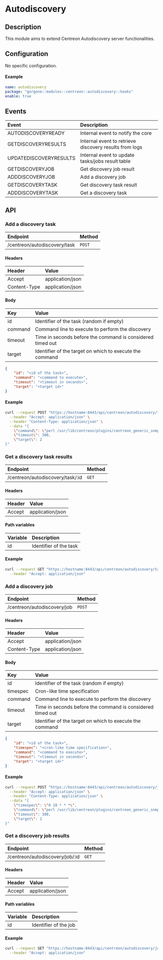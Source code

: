 # Autodiscovery

## Description

This module aims to extend Centreon Autodiscovery server functionalities.

## Configuration

No specific configuration.

#### Example

```yaml
name: autodiscovery
package: "gorgone::modules::centreon::autodiscovery::hooks"
enable: true
```

## Events

| Event | Description |
| :- | :- |
| AUTODISCOVERYREADY | Internal event to notify the core |
| GETDISCOVERYRESULTS | Internal event to retrieve discovery results from logs |
| UPDATEDISCOVERYRESULTS | Internal event to update tasks/jobs result table |
| GETDISCOVERYJOB | Get discovery job result |
| ADDDISCOVERYJOB | Add a discovery job |
| GETDISCOVERYTASK | Get discovery task result |
| ADDDISCOVERYTASK | Get a discovery task |

## API

### Add a discovery task

| Endpoint | Method |
| :- | :- |
| /centreon/autodiscovery/task | `POST` |

#### Headers

| Header | Value |
| :- | :- |
| Accept | application/json |
| Content-Type | application/json |

#### Body

| Key | Value |
| :- | :- |
| id | Identifier of the task (random if empty) |
| command | Command line to execute to perform the discovery |
| timeout | Time in seconds before the command is considered timed out |
| target | Identifier of the target on which to execute the command |

```json
{
    "id": "<id of the task>",
    "command": "<command to execute>",
    "timeout": "<timeout in seconds>",
    "target": "<target id>"
}
```

#### Example

```bash
curl --request POST "https://hostname:8443/api/centreon/autodiscovery/task" \
  --header "Accept: application/json" \
  --header "Content-Type: application/json" \
  --data "{
    \"command\": \"perl /usr/lib/centreon/plugins/centreon_generic_snmp.pl --plugin=os::linux::local::plugin --mode=discovery-snmp --subnet='10.1.2.3/24' --snmp-port='161' --snmp-version='2c' --snmp-community='public'\",
    \"timeout\": 300,
    \"target\": 2
}"
```

### Get a discovery task results

| Endpoint | Method |
| :- | :- |
| /centreon/autodiscovery/task/:id | `GET` |

#### Headers

| Header | Value |
| :- | :- |
| Accept | application/json |

#### Path variables

| Variable | Description |
| :- | :- |
| id | Identifier of the task |

#### Example

```bash
curl --request GET "https://hostname:8443/api/centreon/autodiscovery/task/autodiscovery_task_3209230948" \
  --header "Accept: application/json"
```

### Add a discovery job

| Endpoint | Method |
| :- | :- |
| /centreon/autodiscovery/job | `POST` |

#### Headers

| Header | Value |
| :- | :- |
| Accept | application/json |
| Content-Type | application/json |

#### Body

| Key | Value |
| :- | :- |
| id | Identifier of the task (random if empty) |
| timespec | Cron-like time specification |
| command | Command line to execute to perform the discovery |
| timeout | Time in seconds before the command is considered timed out |
| target | Identifier of the target on which to execute the command |

```json
{
    "id": "<id of the task>",
    "timespec": "<cron-like time specification>",
    "command": "<command to execute>",
    "timeout": "<timeout in seconds>",
    "target": "<target id>"
}
```

#### Example

```bash
curl --request POST "https://hostname:8443/api/centreon/autodiscovery/job" \
  --header "Accept: application/json" \
  --header "Content-Type: application/json" \
  --data "{
    \"timespec\": \"0 10 * * *\",
    \"command\": \"perl /usr/lib/centreon/plugins/centreon_generic_snmp.pl --plugin=os::linux::local::plugin --mode=discovery-snmp --subnet='10.1.2.3/24' --snmp-port='161' --snmp-version='2c' --snmp-community='public'\",
    \"timeout\": 300,
    \"target\": 2
}"
```

### Get a discovery job results

| Endpoint | Method |
| :- | :- |
| /centreon/autodiscovery/job/:id | `GET` |

#### Headers

| Header | Value |
| :- | :- |
| Accept | application/json |

#### Path variables

| Variable | Description |
| :- | :- |
| id | Identifier of the job |

#### Example

```bash
curl --request GET "https://hostname:8443/api/centreon/autodiscovery/job/autodiscovery_job_40894092083" \
  --header "Accept: application/json"
```

